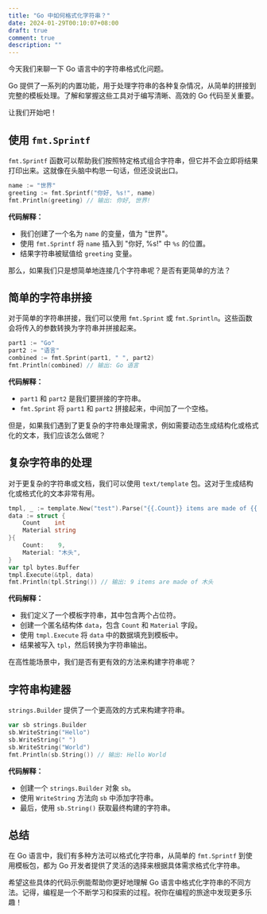 ```yaml
---
title: "Go 中如何格式化字符串？"
date: 2024-01-29T00:10:07+08:00
draft: true
comment: true
description: ""
---
```



今天我们来聊一下 Go 语言中的字符串格式化问题。

Go 提供了一系列的内置功能，用于处理字符串的各种复杂情况，从简单的拼接到完整的模板处理。了解和掌握这些工具对于编写清晰、高效的 Go 代码至关重要。

让我们开始吧！

## 使用 `fmt.Sprintf`

`fmt.Sprintf` 函数可以帮助我们按照特定格式组合字符串，但它并不会立即将结果打印出来。这就像在头脑中构思一句话，但还没说出口。

```go
name := "世界"
greeting := fmt.Sprintf("你好, %s!", name)
fmt.Println(greeting) // 输出: 你好, 世界!
```

**代码解释：**
- 我们创建了一个名为 `name` 的变量，值为 "世界"。
- 使用 `fmt.Sprintf` 将 `name` 插入到 "你好, %s!" 中 `%s` 的位置。
- 结果字符串被赋值给 `greeting` 变量。

那么，如果我们只是想简单地连接几个字符串呢？是否有更简单的方法？

## 简单的字符串拼接

对于简单的字符串拼接，我们可以使用 `fmt.Sprint` 或 `fmt.Sprintln`。这些函数会将传入的参数转换为字符串并拼接起来。

```go
part1 := "Go"
part2 := "语言"
combined := fmt.Sprint(part1, " ", part2)
fmt.Println(combined) // 输出: Go 语言
```

**代码解释：**
- `part1` 和 `part2` 是我们要拼接的字符串。
- `fmt.Sprint` 将 `part1` 和 `part2` 拼接起来，中间加了一个空格。

但是，如果我们遇到了更复杂的字符串处理需求，例如需要动态生成结构化或格式化的文本，我们应该怎么做呢？

## 复杂字符串的处理

对于更复杂的字符串或文档，我们可以使用 `text/template` 包。这对于生成结构化或格式化的文本非常有用。

```go
tmpl, _ := template.New("test").Parse("{{.Count}} items are made of {{.Material}}")
data := struct {
    Count    int
    Material string
}{
    Count:    9,
    Material: "木头",
}
var tpl bytes.Buffer
tmpl.Execute(&tpl, data)
fmt.Println(tpl.String()) // 输出: 9 items are made of 木头
```

**代码解释：**
- 我们定义了一个模板字符串，其中包含两个占位符。
- 创建一个匿名结构体 `data`，包含 `Count` 和 `Material` 字段。
- 使用 `tmpl.Execute` 将 `data` 中的数据填充到模板中。
- 结果被写入 `tpl`，然后转换为字符串输出。

在高性能场景中，我们是否有更有效的方法来构建字符串呢？

## 字符串构建器

`strings.Builder` 提供了一个更高效的方式来构建字符串。

```go
var sb strings.Builder
sb.WriteString("Hello")
sb.WriteString(" ")
sb.WriteString("World")
fmt.Println(sb.String()) // 输出: Hello World
```

**代码解释：**
- 创建一个 `strings.Builder` 对象 `sb`。
- 使用 `WriteString` 方法向 `sb` 中添加字符串。
- 最后，使用 `sb.String()` 获取最终构建的字符串。

## 总结

在 Go 语言中，我们有多种方法可以格式化字符串，从简单的 `fmt.Sprintf` 到使用模板包，都为 Go 开发者提供了灵活的选择来根据具体需求格式化字符串。

希望这些具体的代码示例能帮助你更好地理解 Go 语言中格式化字符串的不同方法。记得，编程是一个不断学习和探索的过程。祝你在编程的旅途中发现更多乐趣！
